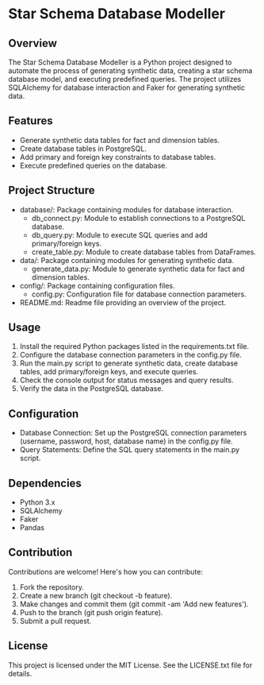 # Star Schema Database Modeller
## Overview
The Star Schema Database Modeller is a Python project designed to automate the process of generating synthetic data, creating a star schema database model, and executing predefined queries. The project utilizes SQLAlchemy for database interaction and Faker for generating synthetic data.

## Features
- Generate synthetic data tables for fact and dimension tables.
- Create database tables in PostgreSQL.
- Add primary and foreign key constraints to database tables.
- Execute predefined queries on the database.

## Project Structure
- database/: Package containing modules for database interaction.
    - db_connect.py: Module to establish connections to a PostgreSQL database.
    - db_query.py: Module to execute SQL queries and add primary/foreign keys.
    - create_table.py: Module to create database tables from DataFrames.
- data/: Package containing modules for generating synthetic data.
    - generate_data.py: Module to generate synthetic data for fact and dimension tables.
- config/: Package containing configuration files.
    - config.py: Configuration file for database connection parameters.
- README.md: Readme file providing an overview of the project.

## Usage
1. Install the required Python packages listed in the requirements.txt file.
2. Configure the database connection parameters in the config.py file.
3. Run the main.py script to generate synthetic data, create database tables, add primary/foreign keys, and execute queries.
4. Check the console output for status messages and query results.
5. Verify the data in the PostgreSQL database.

## Configuration
- Database Connection: Set up the PostgreSQL connection parameters (username, password, host, database name) in the config.py file.
- Query Statements: Define the SQL query statements in the main.py script.

## Dependencies
- Python 3.x
- SQLAlchemy
- Faker
- Pandas

## Contribution
Contributions are welcome! Here's how you can contribute:

 1. Fork the repository.
 2. Create a new branch (git checkout -b feature).
 3. Make changes and commit them (git commit -am 'Add new features').
 4. Push to the branch (git push origin feature).
 5. Submit a pull request.

## License
This project is licensed under the MIT License. See the LICENSE.txt file for details.
